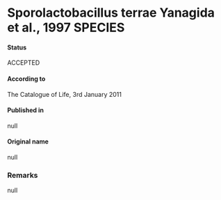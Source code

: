 Sporolactobacillus terrae Yanagida et al., 1997 SPECIES
=======

#### Status
ACCEPTED

#### According to
The Catalogue of Life, 3rd January 2011

#### Published in
null

#### Original name
null

### Remarks
null